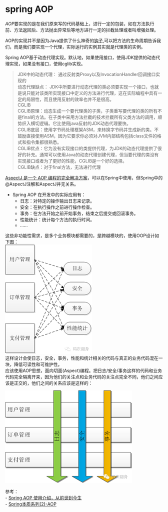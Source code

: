 # spring AOP     
*AOP*要实现的是在我们原来写的代码基础上，进行一定的包装，如在方法执行前、方法返回后、方法抛出异常后等地方进行一定的拦截处理或者叫增强处理。       
     
AOP的实现并不是因为Java提供了什么神奇的[钩子](https://baike.baidu.com/item/%E9%92%A9%E5%AD%90%E5%87%BD%E6%95%B0),可以把方法的生命周期告诉我们，而是我们要实现一个代理，实际运行的实例其实就是代理类的实例。    
    
Spring AOP基于动态代理实现。默认地，如果使用接口，使用JDK提供的动态代理实现，如果没有接口，使用cglib实现。
> JDK中的动态代理： 通过反射类Proxy以及InvocationHandler回调接口实现的   
> 动态代理缺点： JDK中所要进行动态代理的类必须要实现一个接口，也就是说只能对该类所实现接口中定义的方法进行代理，这在实际编程中具有一定的局限性，而且使用反射的效率也并不是很高。   
> CGLIB    
> CGLIB原理：动态生成一个要代理类的子类，子类重写要代理的类的所有不是final的方法。在子类中采用方法拦截的技术拦截所有父类方法的调用，顺势织入横切逻辑。它比使用java反射的JDK动态代理要快。     
> CGLIB底层：使用字节码处理框架ASM，来转换字节码并生成新的类。不鼓励直接使用ASM，因为它要求你必须对JVM内部结构包括class文件的格式和指令集都很熟悉。       
> CGLIB优点：它为没有实现接口的类提供代理，为JDK的动态代理提供了很好的补充。通常可以使用Java的动态代理创建代理，但当要代理的类没有实现接口或者为了更好的性能，CGLIB是一个好的选择。        
> CGLIB缺点：对于final方法，无法进行代理      
   
[AspectJ 是一个 AOP 编程的完全解决方案](https://www.javadoop.com/post/aspectj)，可以在Spring中使用，但Spring中的@AspectJ注解和AspectJ并无关系。    
     
- Spring AOP 在开发中的实际应用有：   
   - 日志：对特定的操作输出日志来记录。   
   - 安全：在执行操作之前进行操作检查。      
   - 事务：在方法开始之前开始事务，结束之后提交或回滚事务。   
   - 性能统计：统计每个方法的执行时间。      
   - ……       

这些非功能性需求，是多个业务模块都需要的，是跨越模块的，使用OOP设计如下图：      
![image](https://github.com/ZZULI-TECH/interview/blob/master/images/springAOP01.png?raw=true)   
这样设计会使日志，安全，事务，性能和统计相关的代码与真正的业务代码混在一块，降低可读性和可维护性。      
应该使用AOP思想，面向切面(Aspect)编程。把日志/安全/事务这样的代码和业务代码完全隔离开来，因为他们的关注点和业务代码的关注点完全不同，他们之间应该是正交的，他们之间的关系应该是这样的：       

![image](https://github.com/ZZULI-TECH/interview/blob/master/images/SpringAOP02.png?raw=true)    

参考：   
    - [Spring AOP 使用介绍，从前世到今生](https://www.javadoop.com/post/spring-aop-intro?hmsr=toutiao.io&utm_medium=toutiao.io&utm_source=toutiao.io)    
    - [Spring本质系列(2)-AOP](https://mp.weixin.qq.com/s/Hiug-ed9gUPg8IA3PW-msA)

